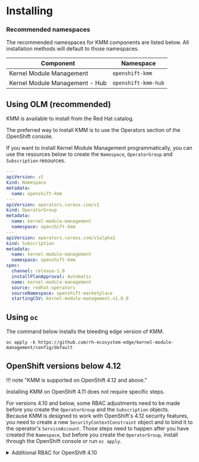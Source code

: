 # Installing

### Recommended namespaces

The recommended namespaces for KMM components are listed below.
All installation methods will default to those namespaces.

| Component                      | Namespace           |
|--------------------------------|---------------------|
| Kernel Module Management       | `openshift-kmm`     |
| Kernel Module Management - Hub | `openshift-kmm-hub` |

## Using OLM (recommended)

KMM is available to install from the Red Hat catalog.

The preferred way to install KMM is to use the Operators section of the OpenShift console.

If you want to install Kernel Module Management programmatically, you can use the resources below to create the
`Namespace`, `OperatorGroup` and `Subscription` resources.

```yaml
---
apiVersion: v1
kind: Namespace
metadata:
  name: openshift-kmm
---
apiVersion: operators.coreos.com/v1
kind: OperatorGroup
metadata:
  name: kernel-module-management
  namespace: openshift-kmm
---
apiVersion: operators.coreos.com/v1alpha1
kind: Subscription
metadata:
  name: kernel-module-management
  namespace: openshift-kmm
spec:
  channel: release-1.0
  installPlanApproval: Automatic
  name: kernel-module-management
  source: redhat-operators
  sourceNamespace: openshift-marketplace
  startingCSV: kernel-module-management.v1.0.0
```

## Using `oc`

The command below installs the bleeding edge version of KMM.

```shell
oc apply -k https://github.com/rh-ecosystem-edge/kernel-module-management/config/default
```

## OpenShift versions below 4.12

!!! note "KMM is supported on OpenShift 4.12 and above."

Installing KMM on OpenShift 4.11 does not require specific steps.

For versions 4.10 and below, some RBAC adjustments need to be made before you create the `OperatorGroup` and the
`Subscription` objects.  
Because KMM is designed to work with OpenShift's 4.12 security features, you need to create a new
`SecurityContextConstraint` object and to bind it to the operator's `ServiceAccount`.
Those steps need to happen after you have created the `Namespace`, but before you create the `OperatorGroup`, install
through the OpenShift console or run `oc apply`.

<details>
<summary>Additional RBAC for OpenShift 4.10</summary>

Save the content below under `restricted-v2.yml`:

```yaml
---
allowHostDirVolumePlugin: false
allowHostIPC: false
allowHostNetwork: false
allowHostPID: false
allowHostPorts: false
allowPrivilegeEscalation: false
allowPrivilegedContainer: false
allowedCapabilities:
  - NET_BIND_SERVICE
apiVersion: security.openshift.io/v1
defaultAddCapabilities: null
fsGroup:
  type: MustRunAs
groups: []
kind: SecurityContextConstraints
metadata:
  name: restricted-v2
priority: null
readOnlyRootFilesystem: false
requiredDropCapabilities:
  - ALL
runAsUser:
  type: MustRunAsRange
seLinuxContext:
  type: MustRunAs
seccompProfiles:
  - runtime/default
supplementalGroups:
  type: RunAsAny
users: []
volumes:
  - configMap
  - downwardAPI
  - emptyDir
  - persistentVolumeClaim
  - projected
  - secret
```

Run the following commands:
```shell
oc apply -f restricted-v2.yml
oc adm policy add-scc-to-user restricted-v2 -z kmm-operator-controller-manager -n openshift-kmm
```
</details>
